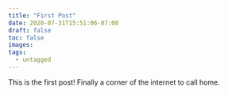 ```yaml
---
title: "First Post"
date: 2020-07-31T15:51:06-07:00
draft: false
toc: false
images:
tags: 
  - untagged
---
```


This is the first post! Finally a corner of the internet to call home.
